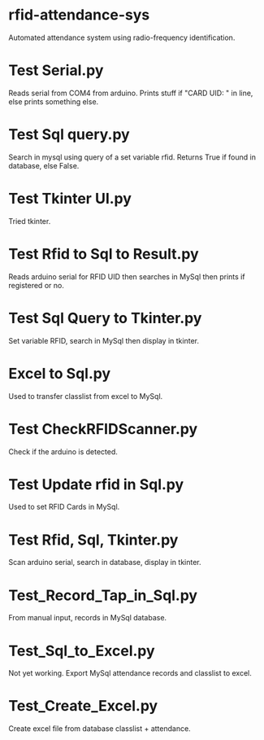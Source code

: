 # rfid-attendance-sys
Automated attendance system using radio-frequency identification.

# Test Serial.py
  Reads serial from COM4 from arduino. Prints stuff if "CARD UID: " in line, else prints something else.

# Test Sql query.py
  Search in mysql using query of a set variable rfid. Returns True if found in database, else False.

# Test Tkinter UI.py 
  Tried tkinter.
  
# Test Rfid to Sql to Result.py
  Reads arduino serial for RFID UID then searches in MySql then prints if registered or no.
  
# Test Sql Query to Tkinter.py
  Set variable RFID, search in MySql then display in tkinter.
  
# Excel to Sql.py
  Used to transfer classlist from excel to MySql.
  
# Test CheckRFIDScanner.py
  Check if the arduino is detected.

# Test Update rfid in Sql.py
  Used to set RFID Cards in MySql.

# Test Rfid, Sql, Tkinter.py
  Scan arduino serial, search in database, display in tkinter.
  
# Test_Record_Tap_in_Sql.py
  From manual input, records in MySql database.

# Test_Sql_to_Excel.py
  Not yet working.
  Export MySql attendance records and classlist to excel.
  
# Test_Create_Excel.py
  Create excel file from database classlist + attendance.
